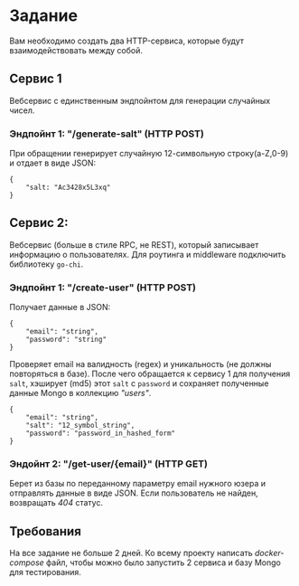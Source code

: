 # Задание
Вам необходимо создать два HTTP-сервиса, которые будут взаимодействовать между собой. 

## Сервис 1
Вебсервис с единственным эндпойнтом для генерации случайных чисел.

### Эндпойнт 1: "/generate-salt" (HTTP POST)
При обращении генерирует случайную 12-символьную строку(a-Z,0-9) и отдает в виде JSON: 
```
{
	"salt: "Ac3428x5L3xq"
}
```

## Сервис 2:
Вебсервис (больше в стиле RPC, не REST), который записывает информацию о пользователях.
Для роутинга и middleware подключить библиотеку `go-chi`.

### Эндпойнт 1: "/create-user" (HTTP POST)
Получает данные в JSON:
```
{
	"email": "string", 
	"password": "string"
}
```
Проверяет email на валидность (regex) и уникальность (не должны повторяться в базе). 
После чего обращается к сервису 1 для получения `salt`, хэширует (md5) этот `salt` с `password` и сохраняет полученные данные Mongo в коллекцию _"users"_.
```
{
	"email": "string", 
	"salt": "12_symbol_string",
	"password": "password_in_hashed_form"	
}
```

### Эндойнт 2: "/get-user/{email}" (HTTP GET)
Берет из базы по переданному параметру email нужного юзера и отправлять данные в виде JSON. Если пользователь не найден, возвращать *404* статус.

## Требования
На все задание не больше 2 дней.
Ко всему проекту написать *docker-compose* файл, чтобы можно было запустить 2 сервиса и базу Mongo для тестирования.
